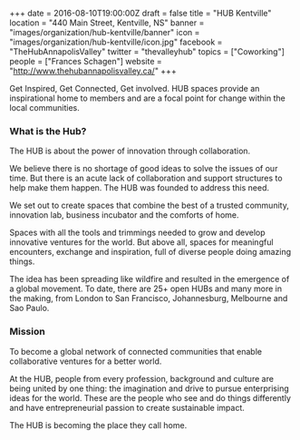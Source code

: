 +++
date = 2016-08-10T19:00:00Z
draft = false
title = "HUB Kentville"
location = "440 Main Street, Kentville, NS"
banner = "images/organization/hub-kentville/banner"
icon = "images/organization/hub-kentville/icon.jpg"
facebook = "TheHubAnnapolisValley"
twitter = "thevalleyhub"
topics = ["Coworking"]
people = ["Frances Schagen"]
website = "http://www.thehubannapolisvalley.ca/"
+++

Get Inspired, Get Connected, Get involved. HUB spaces provide an inspirational home to members and are a focal point for change within the local communities.

### What is the Hub?

The HUB is about the power of innovation through collaboration.

We believe there is no shortage of good ideas to solve the issues of our time. But there is an acute lack of collaboration and support structures to help make them happen. The HUB was founded to address this need.

We set out to create spaces that combine the best of a trusted community, innovation lab, business incubator and the comforts of home.

Spaces with all the tools and trimmings needed to grow and develop innovative ventures for the world. But above all, spaces for meaningful encounters, exchange and inspiration, full of diverse people doing amazing things.

The idea has been spreading like wildfire and resulted in the emergence of a global movement. To date, there are 25+ open HUBs and many more in the making, from London to San Francisco, Johannesburg, Melbourne and Sao Paulo.

### Mission

To become a global network of connected communities that enable collaborative ventures for a better world.

At the HUB, people from every profession, background and culture are being united by one thing: the imagination and drive to pursue enterprising ideas for the world. These are the people who see and do things differently and have entrepreneurial passion to create sustainable impact.

The HUB is becoming the place they call home.

